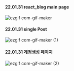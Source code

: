 #### 22.01.31 react_blog main page
![ezgif com-gif-maker](https://user-images.githubusercontent.com/62373865/151769844-357cbea0-91d6-42bd-958b-dd4c9a1ed7c4.gif)

#### 22.01.31 single Post
![ezgif com-gif-maker (1)](https://user-images.githubusercontent.com/62373865/151777110-351b63f3-a829-4f62-ac74-2e4cdd15328e.gif)

#### 22.01.31 계정생성 페이지
![ezgif com-gif-maker (2)](https://user-images.githubusercontent.com/62373865/151816033-a0f9f1af-530c-468a-aa61-cc46aed786d8.gif)
